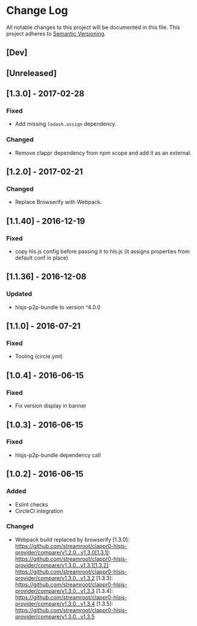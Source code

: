 # Change Log
All notable changes to this project will be documented in this file.
This project adheres to [Semantic Versioning](http://semver.org/).

## [Dev]

## [Unreleased]

## [1.3.0] - 2017-02-28
### Fixed
- Add missing `lodash.assign` dependency.

### Changed
- Remove clappr dependency from npm scope and add it as an external.

## [1.2.0] - 2017-02-21
### Changed
- Replace Browserify with Webpack.

## [1.1.40] - 2016-12-19
### Fixed
- copy hls.js config before passing it to hls.js (it assigns properties from default conf in place)

## [1.1.36] - 2016-12-08
### Updated
- hlsjs-p2p-bundle to version ^4.0.0

## [1.1.0] - 2016-07-21
### Fixed
- Tooling (circle.yml)

## [1.0.4] - 2016-06-15
### Fixed
- Fix version display in banner

## [1.0.3] - 2016-06-15
### Fixed
- hlsjs-p2p-bundle dependency call

## [1.0.2] - 2016-06-15
### Added
- Eslint checks
- CircleCI integration

### Changed
- Webpack build replaced by browserify
[1.3.0]: https://github.com/streamroot/clappr0-hlsjs-provider/compare/v1.2.0...v1.3.0[1.3.1]: https://github.com/streamroot/clappr0-hlsjs-provider/compare/v1.3.0...v1.3.1[1.3.2]: https://github.com/streamroot/clappr0-hlsjs-provider/compare/v1.3.0...v1.3.2
[1.3.3]: https://github.com/streamroot/clappr0-hlsjs-provider/compare/v1.3.0...v1.3.3
[1.3.4]: https://github.com/streamroot/clappr0-hlsjs-provider/compare/v1.3.0...v1.3.4
[1.3.5]: https://github.com/streamroot/clappr0-hlsjs-provider/compare/v1.3.0...v1.3.5
